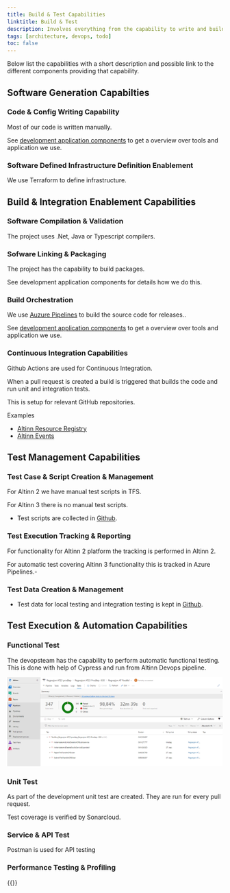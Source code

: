 ```yaml
---
title: Build & Test Capabilities
linktitle: Build & Test
description: Involves everything from the capability to write and building code to the different types of testing of the code.
tags: [architecture, devops, todo]
toc: false
---
```


Below list the capabilities with a short description and possible link to the different components providing that capability.

## Software Generation Capabilties

### Code & Config Writing Capability

Most of our code is written manually.

See [development application components](../../../components/application/nonsolutionspecific/development/)
to get a overview over tools and application we use.

### Software Defined Infrastructure Definition Enablement

We use Terraform to define infrastructure.

## Build & Integration Enablement Capabilities

### Software Compilation & Validation

The project uses .Net, Java or Typescript compilers.

### Sofware Linking & Packaging

The project has the capability to build packages.

See development application components for details how we do this.

### Build Orchestration

We use [Auzure Pipelines](https://azure.microsoft.com/en-us/services/devops/pipelines/) to build the source code for releases..

See [development application components](../../../components/application/nonsolutionspecific/development/) to get a overview over tools and application we use. 

### Continuous Integration Capabilities

Github Actions are used for Continuous Integration.

When a pull request is created a build is triggered that builds the code and run unit and integration tests.

This is setup for relevant GitHub repositories.

Examples

- [Altinn Resource Registry](https://github.com/Altinn/altinn-resource-registry/actions)
- [Altinn Events](https://github.com/Altinn/altinn-events/actions)

## Test Management Capabilities

### Test Case & Script Creation & Management

For Altinn 2 we have manual test scripts in TFS. 

For Altinn 3 there is no manual test scripts. 

- Test scripts are collected in [Github](https://github.com/Altinn/altinn-studio/tree/master/src/test).

### Test Execution Tracking & Reporting

For functionality for Altinn 2 platform the tracking is performed in Altinn 2.

For automatic test covering Altinn 3 functionality this is tracked in Azure Pipelines.-

### Test Data Creation & Management

- Test data for local testing and integration testing is kept in [Github](https://github.com/Altinn/altinn-studio).

## Test Execution & Automation Capabilities

### Functional Test

The devopsteam has the capability to perform automatic functional testing. This is done with help of Cypress and run from Altinn Devops pipeline.

![Devops](regressiontest.png)

### Unit Test

As part of the development unit test are created. They are run for every pull request.

Test coverage is verified by Sonarcloud.

### Service & API Test

Postman is used for API testing

### Performance Testing & Profiling

{{<children>}}
